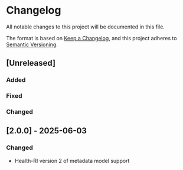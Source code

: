 # Changelog

All notable changes to this project will be documented in this file.

The format is based on [Keep a Changelog](https://keepachangelog.com/en/1.1.0/),
and this project adheres to [Semantic Versioning](https://semver.org/spec/v2.0.0.html).


## [Unreleased]
### Added

### Fixed

### Changed

## [2.0.0] - 2025-06-03

### Changed 
- Health-RI version 2 of metadata model support 